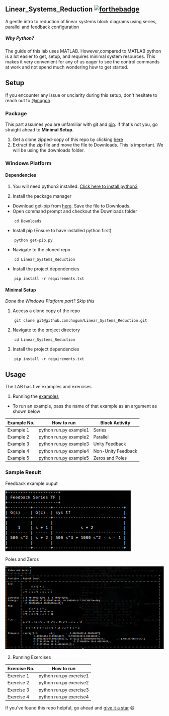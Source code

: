 ## Linear_Systems_Reduction  [![forthebadge](https://forthebadge.com/images/badges/makes-people-smile.svg)](https://forthebadge.com)
A gentle intro to reduction of linear systems block diagrams using series, parallel and feedback configuration

##### Why Python?
The guide of this lab uses MATLAB. However,compared to MATLAB python is a lot easier to get, setup, and requires minimal system resources.
This makes it very convenient for any of us eager to see the control commands at work and not spend much wondering how to get started.


## Setup
If you encounter any issue or unclarity during this setup, don't hesitate to reach out to [@mugoh](https://github.com/hogum)

### Package
This part assumes you are unfamiliar with git and [pip](https://pypi.org/project/pip/). If that's not you, go straight ahead to **Minimal Setup**.
1. Get a clone zipped-copy of this repo by clicking [here](https://github.com/hogum/Linear_Systems_Reduction/archive/master.zip)
2. Extract the zip file and move the file to Downloads. This is important. We will be using the downloads folder.

### Windows Platform

#### Dependencies
1. You will need python3 installed. [Click here to install python3](https://www.python.org/ftp/python/3.7.3/python-3.7.3-amd64.exe)

2. Install the package manager
- Download get-pip from [here](https://bootstrap.pypa.io/get-pip.py). Save the file to Downloads.
- Open command prompt and checkout the Downloads folder
```shell
    cd Downloads
```
- Install pip (Ensure to have installed python first)
```shell
    python get-pip.py
```
- Navigate to the cloned repo
```shell
    cd Linear_Systems_Reduction
```
 - Install the project dependencies
```shell
    pip install -r requirements.txt
```

#### Minimal Setup
_Done the Windows Platform part? Skip this_
1. Access a clone copy of the repo
```shell
    git clone git@github.com:hogum/Linear_Systems_Reduction.git
```
2. Navigate to the project directory
```shell
    cd Linear_Systems_Reduction
 ```
 3. Install the project dependencies
```shell
    pip install -r requirements.txt
```

## Usage
The LAB has five examples and exercises
1. Running the [examples](https://github.com/hogum/Linear_Systems_Reduction/tree/master/linearSystems/examples)
- To run an example, pass the name of that example as an argument as shown below


Example No. | How to run | Block Activity
--- | --- | ---
Example 1 | python run.py example1 | Series
Example 2 | python run.py example2 | Parallel
Example 3 | python run.py example3 | Unity Feedback
Example 4 | python run.py example4 | Non-Unity Feedback
Example 5 | python run.py example5 | Zeros and Poles


### Sample Result
Feedback example ouput

![alt text](https://github.com/hogum/Linear_Systems_Reduction/blob/master/linearSystems/examples/data/tf.jpeg)



Poles and Zeros

![alt text](https://github.com/hogum/Linear_Systems_Reduction/blob/master/linearSystems/examples/data/poles_zrs.png)

2. Running Exercises


Exercise No. | How to run 
--- | ---
Exercise 1 | python run.py exercise1 
Exercise 2 | python run.py exercise2
Exercise 3 | python run.py exercise3
Exercise 4 | python run.py exercise4 

If you've found this repo helpful, go ahead and [give it a star](https://github.com/hogum/Linear_Systems_Reduction/stargazers) :smile:
